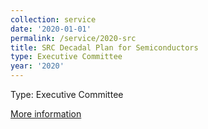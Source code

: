 ```yaml
---
collection: service
date: '2020-01-01'
permalink: /service/2020-src
title: SRC Decadal Plan for Semiconductors
type: Executive Committee
year: '2020'
---
```


Type: Executive Committee

[More information](https://www.src.org/about/decadal-plan/)
